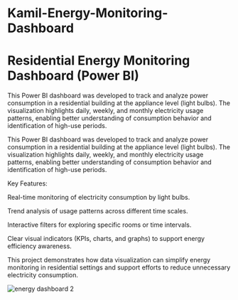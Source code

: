 # Kamil-Energy-Monitoring-Dashboard
# Residential Energy Monitoring Dashboard (Power BI)


This Power BI dashboard was developed to track and analyze power consumption in a residential building at the appliance level (light bulbs). The visualization highlights daily, weekly, and monthly electricity usage patterns, enabling better understanding of consumption behavior and identification of high-use periods.

This Power BI dashboard was developed to track and analyze power consumption in a residential building at the appliance level (light bulbs). The visualization highlights daily, weekly, and monthly electricity usage patterns, enabling better understanding of consumption behavior and identification of high-use periods.

Key Features:

Real-time monitoring of electricity consumption by light bulbs.

Trend analysis of usage patterns across different time scales.

Interactive filters for exploring specific rooms or time intervals.

Clear visual indicators (KPIs, charts, and graphs) to support energy efficiency awareness.

This project demonstrates how data visualization can simplify energy monitoring in residential settings and support efforts to reduce unnecessary electricity consumption.

![energy dashboard 2](https://github.com/user-attachments/assets/ada4d2f2-153b-41a5-a4ed-0bdd8528e392)

